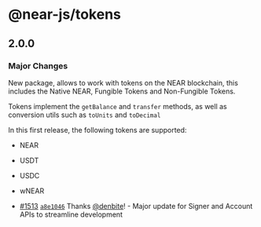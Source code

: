 # @near-js/tokens

## 2.0.0

### Major Changes

New package, allows to work with tokens on the NEAR blockchain, this includes the Native NEAR, Fungible Tokens and Non-Fungible Tokens.

Tokens implement the `getBalance` and `transfer` methods, as well as conversion utils such as `toUnits` and `toDecimal`

In this first release, the following tokens are supported:
- NEAR
- USDT
- USDC
- wNEAR

- [#1513](https://github.com/near/near-api-js/pull/1513) [`a8e1046`](https://github.com/near/near-api-js/commit/a8e1046d4c184700bed93229f81e7875fca11b27) Thanks [@denbite](https://github.com/denbite)! - Major update for Signer and Account APIs to streamline development
